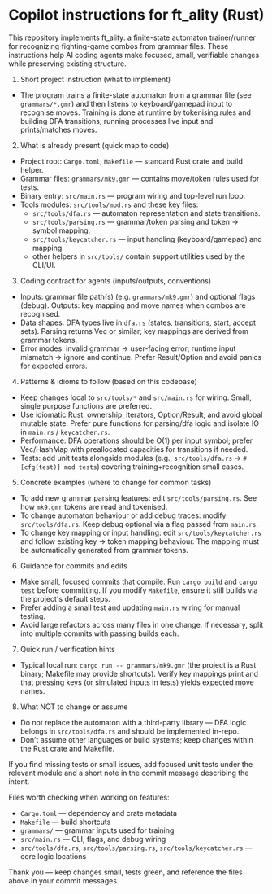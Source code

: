 
# Copilot instructions for ft_ality (Rust)

This repository implements ft_ality: a finite-state automaton trainer/runner for
recognizing fighting-game combos from grammar files. These instructions help AI
coding agents make focused, small, verifiable changes while preserving existing
structure.

1) Short project instruction (what to implement)
- The program trains a finite-state automaton from a grammar file (see
	`grammars/*.gmr`) and then listens to keyboard/gamepad input to recognise
	moves. Training is done at runtime by tokenising rules and building DFA
	transitions; running processes live input and prints/matches moves.

2) What is already present (quick map to code)
- Project root: `Cargo.toml`, `Makefile` — standard Rust crate and build helper.
- Grammar files: `grammars/mk9.gmr` — contains move/token rules used for tests.
- Binary entry: `src/main.rs` — program wiring and top-level run loop.
- Tools modules: `src/tools/mod.rs` and these key files:
	- `src/tools/dfa.rs` — automaton representation and state transitions.
	- `src/tools/parsing.rs` — grammar/token parsing and token -> symbol mapping.
	- `src/tools/keycatcher.rs` — input handling (keyboard/gamepad) and mapping.
	- other helpers in `src/tools/` contain support utilities used by the CLI/UI.

3) Coding contract for agents (inputs/outputs, conventions)
- Inputs: grammar file path(s) (e.g. `grammars/mk9.gmr`) and optional flags
	(debug). Outputs: key mapping and move names when combos are recognised.
- Data shapes: DFA types live in `dfa.rs` (states, transitions, start, accept
	sets). Parsing returns Vec<Token> or similar; key mappings are derived from
	grammar tokens.
- Error modes: invalid grammar -> user-facing error; runtime input mismatch ->
	ignore and continue. Prefer Result/Option and avoid panics for expected errors.

4) Patterns & idioms to follow (based on this codebase)
- Keep changes local to `src/tools/*` and `src/main.rs` for wiring. Small, single
	purpose functions are preferred.
- Use idiomatic Rust: ownership, iterators, Option/Result, and avoid global
	mutable state. Prefer pure functions for parsing/dfa logic and isolate IO in
	`main.rs` / `keycatcher.rs`.
- Performance: DFA operations should be O(1) per input symbol; prefer Vec/HashMap
	with preallocated capacities for transitions if needed.
- Tests: add unit tests alongside modules (e.g., `src/tools/dfa.rs` ->
	`#[cfg(test)] mod tests`) covering training+recognition small cases.

5) Concrete examples (where to change for common tasks)
- To add new grammar parsing features: edit `src/tools/parsing.rs`. See how
	`mk9.gmr` tokens are read and tokenised.
- To change automaton behaviour or add debug traces: modify `src/tools/dfa.rs`.
	Keep debug optional via a flag passed from `main.rs`.
- To change key mapping or input handling: edit `src/tools/keycatcher.rs` and
	follow existing key -> token mapping behaviour. The mapping must be
	automatically generated from grammar tokens.

6) Guidance for commits and edits
- Make small, focused commits that compile. Run `cargo build` and `cargo test`
	before committing. If you modify `Makefile`, ensure it still builds via the
	project's default steps.
- Prefer adding a small test and updating `main.rs` wiring for manual testing.
- Avoid large refactors across many files in one change. If necessary, split
	into multiple commits with passing builds each.

7) Quick run / verification hints
- Typical local run: `cargo run -- grammars/mk9.gmr` (the project is a Rust
	binary; Makefile may provide shortcuts). Verify key mappings print and that
	pressing keys (or simulated inputs in tests) yields expected move names.

8) What NOT to change or assume
- Do not replace the automaton with a third-party library — DFA logic belongs
	in `src/tools/dfa.rs` and should be implemented in-repo.
- Don’t assume other languages or build systems; keep changes within the Rust
	crate and Makefile.

If you find missing tests or small issues, add focused unit tests under the
relevant module and a short note in the commit message describing the intent.

Files worth checking when working on features:
- `Cargo.toml` — dependency and crate metadata
- `Makefile` — build shortcuts
- `grammars/` — grammar inputs used for training
- `src/main.rs` — CLI, flags, and debug wiring
- `src/tools/dfa.rs`, `src/tools/parsing.rs`, `src/tools/keycatcher.rs` — core
	logic locations

Thank you — keep changes small, tests green, and reference the files above in
your commit messages.
